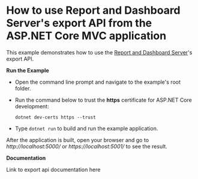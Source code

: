 # How to use Report and Dashboard Server's export API from the ASP.NET Core MVC application

This example demonstrates how to use the [Report and Dashboard Server](https://docs.devexpress.com/ReportServer/12432/index)'s export API.


**Run the Example**

* Open the command line prompt and navigate to the example's root folder.

* Run the command below to trust the **https** certificate for ASP.NET Core development:

    ``dotnet dev-certs https --trust``

* Type `dotnet run` to build and run the example application.

After the application is built, open your browser and go to _http://localhost:5000/_ or _https://localhost:5001/_ to see the result.

**Documentation**

  Link to export api documentation here